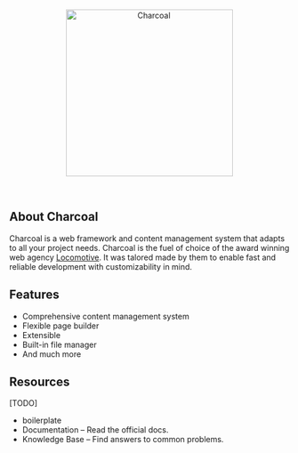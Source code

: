 <br/>
<p align="center"><a href="https://charcoal.locomotive.ca" target="_blank"><img width="300" alt="Charcoal" src="https://raw.githubusercontent.com/charcoalphp/charcoal/main/assets/docs/images/charcoal-logo-full.svg"></a></p>
<br/>

## About Charcoal

Charcoal is a web framework and content management system that adapts to all your project needs. Charcoal is the fuel of choice of the award winning web agency [Locomotive](https://locomotive.ca). It was talored made by them to enable fast and reliable development with customizability in mind. 


## Features

- Comprehensive content management system
- Flexible page builder
- Extensible
- Built-in file manager
- And much more

## Resources

[TODO]

- boilerplate
- Documentation – Read the official docs.
- Knowledge Base – Find answers to common problems.
